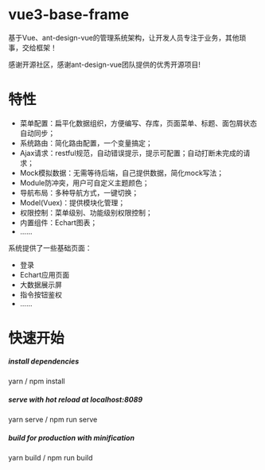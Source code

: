 # vue3-base-frame
基于Vue、ant-design-vue的管理系统架构，让开发人员专注于业务，其他琐事，交给框架！

感谢开源社区，感谢ant-design-vue团队提供的优秀开源项目!

# 特性
- 菜单配置：扁平化数据组织，方便编写、存库，页面菜单、标题、面包屑状态自动同步；
- 系统路由：简化路由配置，一个变量搞定；
- Ajax请求：restful规范，自动错误提示，提示可配置；自动打断未完成的请求；
- Mock模拟数据：无需等待后端，自己提供数据，简化mock写法；
- Module防冲突，用户可自定义主题颜色；
- 导航布局：多种导航方式，一键切换；
- Model(Vuex)：提供模块化管理；
- 权限控制：菜单级别、功能级别权限控制；
- 内置组件：Echart图表；
- ......

系统提供了一些基础页面：
- 登录
- Echart应用页面
- 大数据展示屏
- 指令按钮鉴权
- ......

# 快速开始
##### install dependencies

yarn / npm install

#####  serve with hot reload at localhost:8089

yarn serve / npm run serve

#####  build for production with minification

yarn build / npm run build
